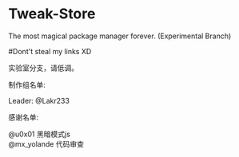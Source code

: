 # Tweak-Store  

The most magical package manager forever. (Experimental Branch)   

#Dont't steal my links XD  

实验室分支，请低调。  

制作组名单:  

Leader: @Lakr233  

感谢名单:  

@u0x01                              黑暗模式js  
@mx_yolande                     代码审查  

